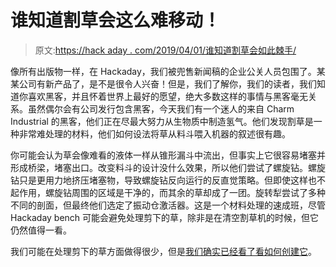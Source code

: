 # 谁知道割草会这么难移动！

> 原文:[https://hack aday . com/2019/04/01/谁知道割草会如此棘手/](https://hackaday.com/2019/04/01/who-knew-cut-grass-would-be-so-tricky-to-move/)

像所有出版物一样，在 Hackaday，我们被兜售新闻稿的企业公关人员包围了。某某公司有新产品了，是不是很令人兴奋！但是，我们了解你，我们的读者，我们知道你喜欢黑客，并且怀着世界上最好的愿望，绝大多数这样的事情与黑客毫无关系。虽然偶尔会有公司发行包含黑客，今天我们有一个迷人的来自 Charm Industrial 的黑客，他们正在尽最大努力从生物质中制造氢气。他们发现割草是一种非常难处理的材料，他们如何设法将草从料斗喂入机器的叙述很有趣。

你可能会认为草会像难看的液体一样从锥形漏斗中流出，但事实上它很容易堵塞并形成桥梁，堵塞出口。改变料斗的设计没什么效果，所以他们尝试了螺旋钻。螺旋钻只是更用力地挤压堵塞物，导致螺旋钻反向运行的反直觉策略。但即使这样也不起作用，螺旋钻周围的区域是干净的，而其余的草却成了一团。旋转犁尝试了多种不同的剖面，但最终他们选定了振动仓激活器。这是一个材料处理的速成班，尽管 Hackaday bench 可能会避免处理剪下的草，除非是在清空割草机的时候，但它仍然值得一看。

我们可能在处理剪下的草方面做得很少，但是[我们确实已经看了看如何创建它](https://hackaday.com/2017/06/29/something-to-think-about-while-youre-mowing-the-lawn/)。